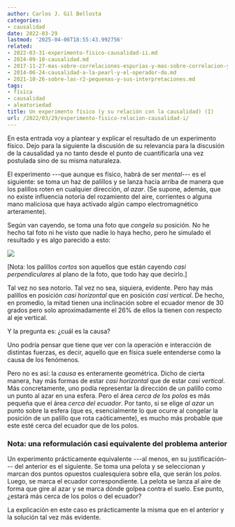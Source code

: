 ```yaml
---
author: Carlos J. Gil Bellosta
categories:
- causalidad
date: 2022-03-29
lastmod: '2025-04-06T18:55:43.992756'
related:
- 2022-03-31-experimento-fisico-causalidad-ii.md
- 2024-09-10-causalidad.md
- 2017-11-27-mas-sobre-correlaciones-espurias-y-mas-sobre-correlacion-y-causalidad.md
- 2014-06-24-causalidad-a-la-pearl-y-el-operador-do.md
- 2021-10-26-sobre-las-r2-pequenas-y-sus-interpretaciones.md
tags:
- física
- causalidad
- aleatoriedad
title: Un experimento físico (y su relación con la causalidad) (I)
url: /2022/03/29/experimento-fisico-relacion-causalidad-i/
---
```


En esta entrada voy a plantear y explicar el resultado de un experimento físico. Dejo para la siguiente la discusión de su relevancia para la discusión de la causalidad ya no tanto desde el punto de cuantificarla una vez postulada sino de su misma naturaleza.

El experimento ---que aunque es físico, habrá de ser _mental_--- es el siguiente: se toma un haz de palillos y se lanza hacia arriba de manera que los palillos roten en cualquier dirección, _al azar_. (Se supone, además, que no existe influencia notoria del rozamiento del aire, corrientes o alguna mano maliciosa que haya activado algún campo electromagnético arteramente).

Según van cayendo, se toma una foto que _congela_ su posición. No he hecho tal foto ni he visto que nadie lo haya hecho, pero he simulado el resultado y es algo parecido a esto:

![](/wp-uploads/2022/03/falling_sticks.png#center)

[Nota: los palillos _cortos_ son aquellos que están cayendo _casi perpendiculares_ al plano de la foto, que todo hay que decirlo.]

Tal vez no sea notorio. Tal vez no sea, siquiera, evidente. Pero hay más palillos en posición _casi horizontal_ que en posición _casi vertical_. De hecho, en promedio, la mitad tienen una inclinación sobre el ecuador menor de 30 grados pero solo aproximadamente el 26% de ellos la tienen con respecto al eje vertical.

Y la pregunta es: ¿cuál es la causa?

Uno podría pensar que tiene que ver con la operación e interacción de distintas fuerzas, es decir, aquello que en física suele entenderse como la causa de los fenómenos.

Pero no es así: la _causa_ es enteramente geométrica. Dicho de cierta manera, hay más formas de estar _casi horizontal_ que de estar _casi vertical_. Más concretamente, uno podía representar la dirección de un palillo como un punto al azar en una esfera. Pero el área _cerca de los polos_ es más pequeña que el área _cerca del ecuador_. Por tanto, si se elige _al azar_ un punto sobre la esfera (que es, esencialmente lo que ocurre al congelar la posición de un palillo que rota caóticamente), es mucho más probable que este esté cerca del ecuador que de los polos.

### Nota: una reformulación casi equivalente del problema anterior

Un experimento prácticamente equivalente ---al menos, en su justificación--- del anterior es el siguiente. Se toma una pelota y se seleccionan y marcan dos puntos opuestos cualesquiera sobre ella, que serán los _polos_. Luego, se marca el ecuador correspondiente. La pelota se lanza al aire de forma que gire al azar y se marca dónde golpea contra el suelo. Ese punto, ¿estará más cerca de los polos o del ecuador?

La explicación en este caso es prácticamente la misma que en el anterior y la solución tal vez más evidente.